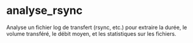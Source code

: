 # analyse_rsync
Analyse un fichier log de transfert (rsync, etc.) pour extraire la durée, le volume transféré, le débit moyen, et les statistiques sur les fichiers.
